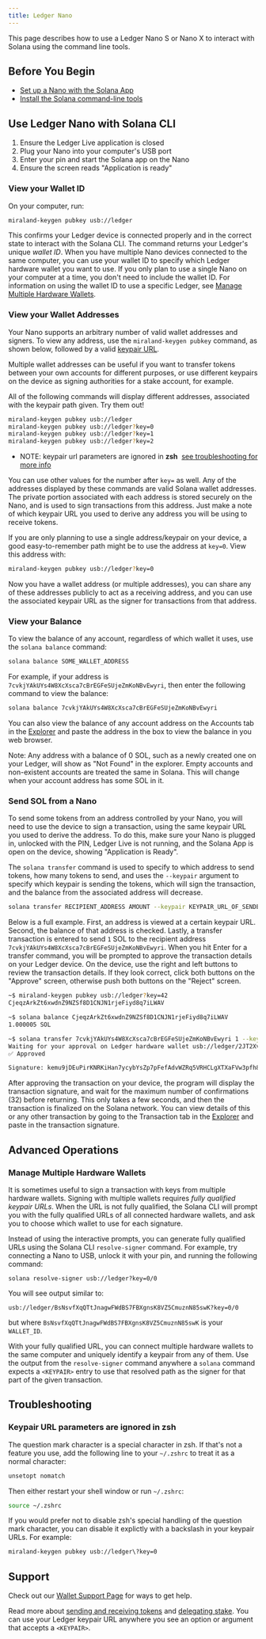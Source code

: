```yaml
---
title: Ledger Nano
---
```


This page describes how to use a Ledger Nano S or Nano X to interact with Solana
using the command line tools.

## Before You Begin

- [Set up a Nano with the Solana App](https://support.ledger.com/hc/en-us/articles/360016265659-Solana-SOL-?docs=true)
- [Install the Solana command-line tools](../../cli/install-miraland-cli-tools.md)

## Use Ledger Nano with Solana CLI

1. Ensure the Ledger Live application is closed
2. Plug your Nano into your computer's USB port
3. Enter your pin and start the Solana app on the Nano
4. Ensure the screen reads "Application is ready"

### View your Wallet ID

On your computer, run:

```bash
miraland-keygen pubkey usb://ledger
```

This confirms your Ledger device is connected properly and in the correct state
to interact with the Solana CLI. The command returns your Ledger's unique
_wallet ID_. When you have multiple Nano devices connected to the same
computer, you can use your wallet ID to specify which Ledger hardware wallet
you want to use. If you only plan to use a single Nano on your computer
at a time, you don't need to include the wallet ID. For information on
using the wallet ID to use a specific Ledger, see
[Manage Multiple Hardware Wallets](#manage-multiple-hardware-wallets).

### View your Wallet Addresses

Your Nano supports an arbitrary number of valid wallet addresses and signers.
To view any address, use the `miraland-keygen pubkey` command, as shown below,
followed by a valid [keypair URL](../hardware-wallets.md#specify-a-keypair-url).

Multiple wallet addresses can be useful if you want to transfer tokens between
your own accounts for different purposes, or use different keypairs on the
device as signing authorities for a stake account, for example.

All of the following commands will display different addresses, associated with
the keypair path given. Try them out!

```bash
miraland-keygen pubkey usb://ledger
miraland-keygen pubkey usb://ledger?key=0
miraland-keygen pubkey usb://ledger?key=1
miraland-keygen pubkey usb://ledger?key=2
```

- NOTE: keypair url parameters are ignored in **zsh**
  &nbsp;[see troubleshooting for more info](#troubleshooting)

You can use other values for the number after `key=` as well.
Any of the addresses displayed by these commands are valid Solana wallet
addresses. The private portion associated with each address is stored securely
on the Nano, and is used to sign transactions from this address.
Just make a note of which keypair URL you used to derive any address you will be
using to receive tokens.

If you are only planning to use a single address/keypair on your device, a good
easy-to-remember path might be to use the address at `key=0`. View this address
with:

```bash
miraland-keygen pubkey usb://ledger?key=0
```

Now you have a wallet address (or multiple addresses), you can share any of
these addresses publicly to act as a receiving address, and you can use the
associated keypair URL as the signer for transactions from that address.

### View your Balance

To view the balance of any account, regardless of which wallet it uses, use the
`solana balance` command:

```bash
solana balance SOME_WALLET_ADDRESS
```

For example, if your address is `7cvkjYAkUYs4W8XcXsca7cBrEGFeSUjeZmKoNBvEwyri`,
then enter the following command to view the balance:

```bash
solana balance 7cvkjYAkUYs4W8XcXsca7cBrEGFeSUjeZmKoNBvEwyri
```

You can also view the balance of any account address on the Accounts tab in the
[Explorer](https://explorer.solana.com/accounts)
and paste the address in the box to view the balance in you web browser.

Note: Any address with a balance of 0 SOL, such as a newly created one on your
Ledger, will show as "Not Found" in the explorer. Empty accounts and non-existent
accounts are treated the same in Solana. This will change when your account
address has some SOL in it.

### Send SOL from a Nano

To send some tokens from an address controlled by your Nano, you will
need to use the device to sign a transaction, using the same keypair URL you
used to derive the address. To do this, make sure your Nano is plugged in,
unlocked with the PIN, Ledger Live is not running, and the Solana App is open
on the device, showing "Application is Ready".

The `solana transfer` command is used to specify to which address to send tokens,
how many tokens to send, and uses the `--keypair` argument to specify which
keypair is sending the tokens, which will sign the transaction, and the balance
from the associated address will decrease.

```bash
solana transfer RECIPIENT_ADDRESS AMOUNT --keypair KEYPAIR_URL_OF_SENDER
```

Below is a full example. First, an address is viewed at a certain keypair URL.
Second, the balance of that address is checked. Lastly, a transfer transaction
is entered to send `1` SOL to the recipient address `7cvkjYAkUYs4W8XcXsca7cBrEGFeSUjeZmKoNBvEwyri`.
When you hit Enter for a transfer command, you will be prompted to approve the
transaction details on your Ledger device. On the device, use the right and
left buttons to review the transaction details. If they look correct, click
both buttons on the "Approve" screen, otherwise push both buttons on the "Reject"
screen.

```bash
~$ miraland-keygen pubkey usb://ledger?key=42
CjeqzArkZt6xwdnZ9NZSf8D1CNJN1rjeFiyd8q7iLWAV

~$ solana balance CjeqzArkZt6xwdnZ9NZSf8D1CNJN1rjeFiyd8q7iLWAV
1.000005 SOL

~$ solana transfer 7cvkjYAkUYs4W8XcXsca7cBrEGFeSUjeZmKoNBvEwyri 1 --keypair usb://ledger?key=42
Waiting for your approval on Ledger hardware wallet usb://ledger/2JT2Xvy6T8hSmT8g6WdeDbHUgoeGdj6bE2VueCZUJmyN
✅ Approved

Signature: kemu9jDEuPirKNRKiHan7ycybYsZp7pFefAdvWZRq5VRHCLgXTXaFVw3pfh87MQcWX4kQY4TjSBmESrwMApom1V
```

After approving the transaction on your device, the program will display the
transaction signature, and wait for the maximum number of confirmations (32)
before returning. This only takes a few seconds, and then the transaction is
finalized on the Solana network. You can view details of this or any other
transaction by going to the Transaction tab in the
[Explorer](https://explorer.solana.com/transactions)
and paste in the transaction signature.

## Advanced Operations

### Manage Multiple Hardware Wallets

It is sometimes useful to sign a transaction with keys from multiple hardware
wallets. Signing with multiple wallets requires _fully qualified keypair URLs_.
When the URL is not fully qualified, the Solana CLI will prompt you with
the fully qualified URLs of all connected hardware wallets, and ask you to
choose which wallet to use for each signature.

Instead of using the interactive prompts, you can generate fully qualified
URLs using the Solana CLI `resolve-signer` command. For example, try
connecting a Nano to USB, unlock it with your pin, and running the
following command:

```text
solana resolve-signer usb://ledger?key=0/0
```

You will see output similar to:

```text
usb://ledger/BsNsvfXqQTtJnagwFWdBS7FBXgnsK8VZ5CmuznN85swK?key=0/0
```

but where `BsNsvfXqQTtJnagwFWdBS7FBXgnsK8VZ5CmuznN85swK` is your `WALLET_ID`.

With your fully qualified URL, you can connect multiple hardware wallets to
the same computer and uniquely identify a keypair from any of them.
Use the output from the `resolve-signer` command anywhere a `solana` command
expects a `<KEYPAIR>` entry to use that resolved path as the signer for that
part of the given transaction.

## Troubleshooting

### Keypair URL parameters are ignored in zsh

The question mark character is a special character in zsh. If that's not a
feature you use, add the following line to your `~/.zshrc` to treat it as a
normal character:

```bash
unsetopt nomatch
```

Then either restart your shell window or run `~/.zshrc`:

```bash
source ~/.zshrc
```

If you would prefer not to disable zsh's special handling of the question mark
character, you can disable it explictly with a backslash in your keypair URLs.
For example:

```bash
miraland-keygen pubkey usb://ledger\?key=0
```

## Support

Check out our [Wallet Support Page](../support.md)
for ways to get help.

Read more about [sending and receiving tokens](../../cli/transfer-tokens.md) and
[delegating stake](../../cli/delegate-stake.md). You can use your Ledger keypair URL
anywhere you see an option or argument that accepts a `<KEYPAIR>`.
